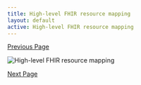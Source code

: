 ```yaml
---
title: High-level FHIR resource mapping
layout: default
active: High-level FHIR resource mapping
---
```


[Previous Page](High-level_content_structure.html)

![High-level FHIR resource mapping](https://www.frankmckinney.com/carin-rtpbc/high-level-rtpbc-fhir-resource-mapping.png)

[Next Page](Processing_overview.html)